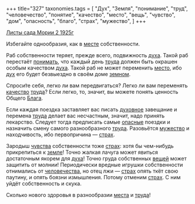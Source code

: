+++
title="327"
taxonomies.tags = [
 "Дух",
 "Земля",
 "понимание",
 "труд",
 "человечество",
 "понятие",
 "качество",
 "место",
 "вещь",
 "чувство",
 "дом",
 "опасность",
 "благо",
 "страх",
 "мужество",
]
+++

[Листы сада Мории 2 1925г](/agni/1925)

Избегайте однообразия, как в [месте](/tags/понятие) собственности.   

Раб собственности теряет, прежде всего, подвижность [духа](/tags/Дух). Такой раб перестаёт [понимать](/tags/понимание), что каждый день [труда](/tags/труд) должен быть окрашен особым качеством [духа](/tags/Дух). Такой раб не может переменить [место](/tags/место), ибо [дух](/tags/Дух) его будет безвыездно в своём доме [земном](/tags/Земля).   

Спроси́те себя, легко ли вам передвигаться? Легко ли вам переменять [качество](/tags/качество) [труда](/tags/труд)? Если легко, то, значит, вы можете понять ценность Общего [Блага](/tags/благо).   

Если каждая поездка заставляет вас писать [духовное](/tags/Дух) завещание и перемена [труда](/tags/труд) делает вас несчастным, значит, надо принять лекарство. Следует тогда предписать самые [опасные](/tags/опасность) поездки и назначить смену самого разнообразного [труда](/tags/труд). Разовьётся [мужество](/tags/мужество) и находчивость, ибо первопричина — [страх](/tags/страх).   

Зародыш [чувства](/tags/чувство) собственности тоже [страх](/tags/страх): хотя бы чем-нибудь прикрепиться к [земле](/tags/Земля)! Точно жалкая лачуга может явиться достаточным якорем для [духа](/tags/Дух)! Точно груда собственных [вещей](/tags/вещь) может защитить от молнии! Периодически вредные игрушки собственности отнимались от [человечества](/tags/человечество), но отец лжи — [страх](/tags/страх) опять ткёт свою паутину, и опять боязни измышления. Потому отменим [страх](/tags/страх). С ним уйдёт собственность и скука.   

Сколько нового здоровья в разнообразии [места](/tags/место) и [труда](/tags/труд)!   

